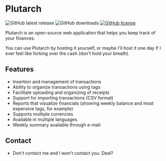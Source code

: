 # Plutarch

![GitHub latest release](https://img.shields.io/github/v/release/JaradL/plutarch?include_prereleases)
![GitHub downloads](https://img.shields.io/github/downloads/JaradL/plutarch/total)
[![GitHub license](https://img.shields.io/github/license/JaradL/plutarch.svg)](https://github.com/JaradL/plutarch/blob/master/LICENSE)

Plutarch is an open-source web application that helps you keep track of your finances.

You can use Plutarch by hosting it yourself, or maybe I'll host it one day if I ever feel like forking over the cash (don't hold your breath).

## Features

* Insertion and management of transactions
* Ability to organize transactions using tags
* Facilitate uploading and organizing of receipts
* Support for importing transactions (CSV format)
* Reports that visualize financials (showing weekly balance and most expensive tags, for example)
* Supports multiple currencies
* Available in multiple languages
* Weekly summary available through e-mail

## Contact

* Don't contact me and I won't contact you. Deal?
